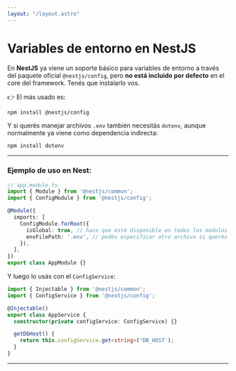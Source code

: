 ```yaml
---
layout: "/layout.astro"
---
```


# Variables de entorno en NestJS

En **NestJS** ya viene un soporte básico para variables de entorno a través del paquete oficial `@nestjs/config`, pero **no está incluido por defecto** en el core del framework. Tenés que instalarlo vos.

👉 El más usado es:

```bash
npm install @nestjs/config
```

Y si querés manejar archivos `.env` también necesitás `dotenv`, aunque normalmente ya viene como dependencia indirecta:

```bash
npm install dotenv
```

---

### Ejemplo de uso en Nest:

```ts
// app.module.ts
import { Module } from '@nestjs/common';
import { ConfigModule } from '@nestjs/config';

@Module({
  imports: [
    ConfigModule.forRoot({
      isGlobal: true, // hace que esté disponible en todos los módulos sin importar
      envFilePath: '.env', // podés especificar otro archivo si querés
    }),
  ],
})
export class AppModule {}
```

Y luego lo usás con el `ConfigService`:

```ts
import { Injectable } from '@nestjs/common';
import { ConfigService } from '@nestjs/config';

@Injectable()
export class AppService {
  constructor(private configService: ConfigService) {}

  getDbHost() {
    return this.configService.get<string>('DB_HOST');
  }
}
```

---